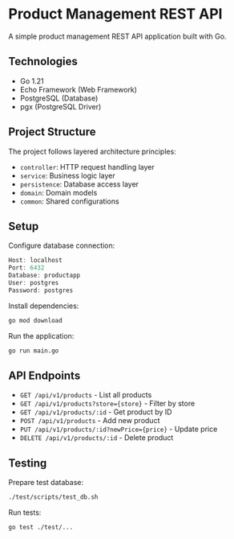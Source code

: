 # Product Management REST API

A simple product management REST API application built with Go.

## Technologies

- Go 1.21
- Echo Framework (Web Framework)
- PostgreSQL (Database)
- pgx (PostgreSQL Driver)

## Project Structure

The project follows layered architecture principles:

- `controller`: HTTP request handling layer
- `service`: Business logic layer
- `persistence`: Database access layer
- `domain`: Domain models
- `common`: Shared configurations

## Setup

Configure database connection:
```go
Host: localhost
Port: 6432
Database: productapp
User: postgres
Password: postgres
```

Install dependencies:
```bash
go mod download
```

Run the application:
```bash
go run main.go
```

## API Endpoints

- `GET /api/v1/products` - List all products
- `GET /api/v1/products?store={store}` - Filter by store
- `GET /api/v1/products/:id` - Get product by ID
- `POST /api/v1/products` - Add new product
- `PUT /api/v1/products/:id?newPrice={price}` - Update price
- `DELETE /api/v1/products/:id` - Delete product

## Testing

Prepare test database:
```bash
./test/scripts/test_db.sh
```

Run tests:
```bash
go test ./test/...
```
